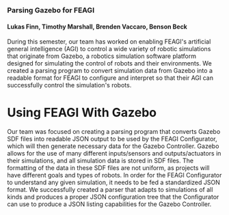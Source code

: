 ### Parsing Gazebo for FEAGI
#### Lukas Finn, Timothy Marshall, Brenden Vaccaro, Benson Beck
During this semester, our team has worked on enabling FEAGI's artificial general intelligence (AGI) to control a wide variety of robotic simulations that originate from Gazebo, a robotics simulation software platform designed for simulating the control of robots and their environments.	We created a parsing program to convert simulation data from Gazebo into a readable format for FEAGI to configure and interpret so that their AGI can successfully control the simulation's robots.
# Using FEAGI With Gazebo
Our team was focused on creating a parsing program that converts Gazebo SDF files into readable JSON output to be used by the FEAGI Configurator, which will then generate necessary data for the Gazebo Controller. Gazebo allows for the use of many different inputs/sensors and outputs/actuators in their simulations, and all simulation data is stored in SDF files. The formatting of the data in these SDF files are not uniform, as projects will have different goals and types of robots. In order for the FEAGI Configurator to understand any given simulation, it needs to be fed a standardized JSON format. We successfully created a parser that adapts to simulations of all kinds and produces a proper JSON configuration tree that the Configurator can use to produce a JSON listing capabilities for the Gazebo Controller.


